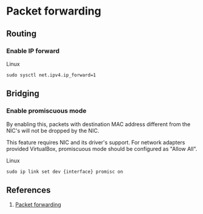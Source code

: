 # Packet forwarding

## Routing

### Enable IP forward

Linux

```text
sudo sysctl net.ipv4.ip_forward=1
```

## Bridging

### Enable promiscuous mode

By enabling this, packets with destination MAC address different from the NIC's will not be dropped by the NIC.

This feature requires NIC and its driver's support. For network adapters provided VirtualBox, promiscuous mode should be configured as "Allow All".

Linux

```text
sudo ip link set dev {interface} promisc on
```

## References

1. [Packet forwarding](https://en.wikipedia.org/wiki/Packet_forwarding)

